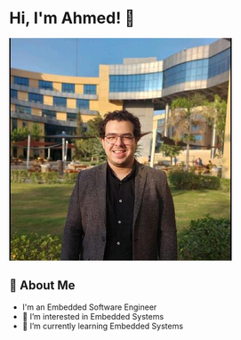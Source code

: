 # Hi, I'm Ahmed! 👋 

![image](https://github.com/Soliman162/Soliman162/blob/main/Gimg.jpeg?raw=true)
                
## 🚀 About Me  
- I'm an Embedded Software Engineer 
- 👀 I’m interested in Embedded Systems
- 🌱 I’m currently learning Embedded Systems

<!---
Soliman162/Soliman162 is a ✨ special ✨ repository because its `README.md` (this file) appears on your GitHub profile.
You can click the Preview link to take a look at your changes.
--->
